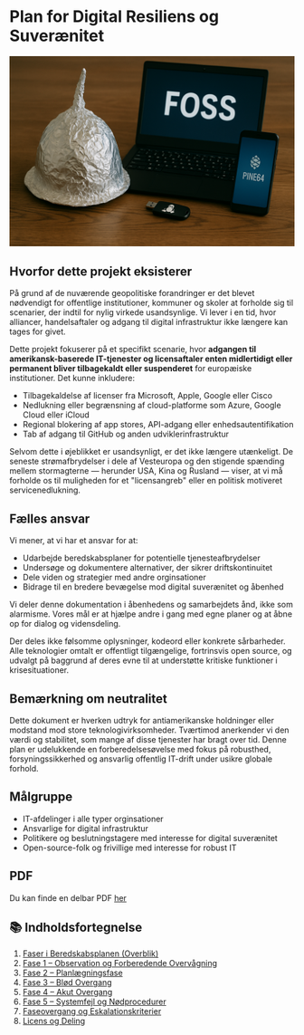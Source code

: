 # Plan for Digital Resiliens og Suverænitet

![FOSS Illustration](attachments/foss.png)

## Hvorfor dette projekt eksisterer

På grund af de nuværende geopolitiske forandringer er det blevet nødvendigt for offentlige institutioner, kommuner og skoler at forholde sig til scenarier, der indtil for nylig virkede usandsynlige. Vi lever i en tid, hvor alliancer, handelsaftaler og adgang til digital infrastruktur ikke længere kan tages for givet.

Dette projekt fokuserer på et specifikt scenarie, hvor **adgangen til amerikansk-baserede IT-tjenester og licensaftaler enten midlertidigt eller permanent bliver tilbagekaldt eller suspenderet** for europæiske institutioner. Det kunne inkludere:

- Tilbagekaldelse af licenser fra Microsoft, Apple, Google eller Cisco
- Nedlukning eller begrænsning af cloud-platforme som Azure, Google Cloud eller iCloud
- Regional blokering af app stores, API-adgang eller enhedsautentifikation
- Tab af adgang til GitHub og anden udviklerinfrastruktur

Selvom dette i øjeblikket er usandsynligt, er det ikke længere utænkeligt. De seneste strømafbrydelser i dele af Vesteuropa og den stigende spænding mellem stormagterne — herunder USA, Kina og Rusland — viser, at vi må forholde os til muligheden for et "licensangreb" eller en politisk motiveret servicenedlukning.

## Fælles ansvar

Vi mener, at vi har et ansvar for at:

- Udarbejde beredskabsplaner for potentielle tjenesteafbrydelser
- Undersøge og dokumentere alternativer, der sikrer driftskontinuitet
- Dele viden og strategier med andre orginsationer
- Bidrage til en bredere bevægelse mod digital suverænitet og åbenhed

Vi deler denne dokumentation i åbenhedens og samarbejdets ånd, ikke som alarmisme. Vores mål er at hjælpe andre i gang med egne planer og at åbne op for dialog og vidensdeling.

Der deles ikke følsomme oplysninger, kodeord eller konkrete sårbarheder. Alle teknologier omtalt er offentligt tilgængelige, fortrinsvis open source, og udvalgt på baggrund af deres evne til at understøtte kritiske funktioner i krisesituationer.

## Bemærkning om neutralitet

Dette dokument er hverken udtryk for antiamerikanske holdninger eller modstand mod store teknologivirksomheder. Tværtimod anerkender vi den værdi og stabilitet, som mange af disse tjenester har bragt over tid. Denne plan er udelukkende en forberedelsesøvelse med fokus på robusthed, forsyningssikkerhed og ansvarlig offentlig IT-drift under usikre globale forhold.

## Målgruppe

- IT-afdelinger i alle typer orginsationer
- Ansvarlige for digital infrastruktur
- Politikere og beslutningstagere med interesse for digital suverænitet
- Open-source-folk og frivillige med interesse for robust IT

## PDF
Du kan finde en delbar PDF [her](beredskabsplan.pdf)

## 📚 Indholdsfortegnelse

1. [Faser i Beredskabsplanen (Overblik)](faser-i-beredskabsplanen.md)
2. [Fase 1 – Observation og Forberedende Overvågning](fase-1-observation-og-forberedende-overvågning.md)
3. [Fase 2 – Planlægningsfase](fase-2-planlægningsfase.md)
4. [Fase 3 – Blød Overgang](fase-3-blød-overgang.md)
5. [Fase 4 – Akut Overgang](fase-4-akut-overgang.md)
6. [Fase 5 – Systemfejl og Nødprocedurer](fase-5-systemfejl-og-nødprocedurer.md)
7. [Faseovergang og Eskalationskriterier](faseovergang-og-eskalationskriterier.md)
8. [Licens og Deling](LICENSE.md)
